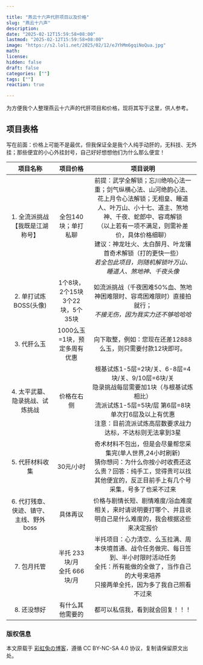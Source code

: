 ```yaml
---

title: "燕云十六声代肝项目以及价格"
slug: "燕云十六声"
description: 
date: "2025-02-12T15:59:58+08:00"
lastmod: "2025-02-12T15:59:58+08:00"
image: "https://s2.loli.net/2025/02/12/eJYhMm6gqiNoQua.jpg"
math: 
license: 
hidden: false
draft: false 
categories: [""]
tags: [""]
reaction: true

---
```


为方便我个人整理燕云十六声的代肝项目和价格，现将其写于这里，供人参考。

## 项目表格

写在前面：价格上可能不是最优，但我保证全是我个人纯手动肝的，无科技、无外挂；那些便宜的小心外挂封号，自己好好想想他们为什么那么便宜！

| 项目名称 | 项目价格 | 项目说明 |
| :---: | :---: | :---: |
| 1. 全流派挑战【我既是江湖称号】 | 全包140块；单打私聊 | 前提：武学全解锁；忘川绝响心法一重；剑气纵横心法、山河绝韵心法、花上月令心法解锁；无相皇、睡道人、叶万山、小十七、道主、煞地神、千夜、蛇郎中、容鸢解锁 <br>（以上若有一项不满足，则需补差价，具体价格细聊） <br>建议：神龙吐火、太白醉月、叶龙镶首奇术解锁（打的更快一些） <br> *若全包此项目，则随机解锁叶万山、睡道人、煞地神、千夜头像* |
| 2. 单打试炼BOSS(头像) | 1个8块，2个15块<br>3个22块，5个35块 | 如流派挑战（千夜困难50%血、煞地神困难限时、容鸢困难限时）直接拍就行；<br>*不接无伤，因为我实力还不够哈哈哈* |
| 3. 代肝么玉 | 1000么玉=1块，预定多周有优惠 | 向下取整，例如：您现在还差12888么玉，则只需要付款12块即可。 |
| 4. 太平武墓、隐录挑战、试炼挑战 | 价格在右侧 | 根基试炼1-5层=2块/关、6-8层=4块/关、9/10层=6块/关<br>隐录挑战每层需要加1块（与根基试炼相比）<br>流派试炼1-5层=5块/层 第6层=8块<br>单次打6层及以上有优惠<br>注意：目前流派试炼高层数要求战力达标，不达标则无法拿到3星 |
| 5. 代肝材料收集 | 30元/小时 | 奇术材料不包出，但是会尽量帮您采集完(单人世界,24小时刷新)<br>猜你想问：为什么你按小时收费还这么贵？回答：纯手工，觉得贵可以找其他便宜的，反正目前手上有几个号采集，号多了也采不过来|
| 6. 代打残章、侠迹、镇守、主线、野外boss | 具体再议 | 价格与剧情长短、剧情难度/浴血难度相关，来时请说明要打哪个、并且说明自己是什么难度的，我会根据这些来决定报价 |
| 7. 包月托管 | 半托 233块/月<br>全托 666块/月 | 半托项目：心力清空、么玉拉满、周本侠境首通、战令任务做完、每日签到、半小时限时活动任务<br> 全托：所有能做的全做了，当作自己的大号来培养<br>只接两单全托，因为多了我自己照看不过来 |
| 8. 还没想好 | 有什么其他需要的 | 都可以私信我，看到就会回复！！！ |




### 版权信息

本文原载于 [彩虹兔の博客](https://cai-hong-tu-blog.pages.dev/)，遵循 CC BY-NC-SA 4.0 协议，复制请保留原文出处。

